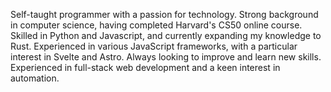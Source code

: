Self-taught programmer with a passion for technology. Strong background in computer science, having completed Harvard's CS50 online course. Skilled in Python and Javascript, and currently expanding my knowledge to Rust. Experienced in various JavaScript frameworks, with a particular interest in Svelte and Astro. Always looking to improve and learn new skills. Experienced in full-stack web development and a keen interest in automation.
<!---
anandogs/anandogs is a ✨ special ✨ repository because its `README.md` (this file) appears on your GitHub profile.
You can click the Preview link to take a look at your changes.
--->
